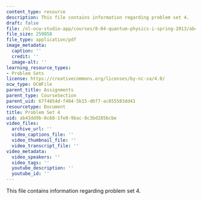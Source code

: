 ```yaml
---
content_type: resource
description: This file contains information regarding problem set 4.
draft: false
file: /ol-ocw-studio-app/courses/8-04-quantum-physics-i-spring-2013/ab43dd9b0c681fe09bac8c3bd285bcbe_MIT8_04S13_ps4.pdf
file_size: 259858
file_type: application/pdf
image_metadata:
  caption: ''
  credit: ''
  image-alt: ''
learning_resource_types:
- Problem Sets
license: https://creativecommons.org/licenses/by-nc-sa/4.0/
ocw_type: OCWFile
parent_title: Assignments
parent_type: CourseSection
parent_uid: 67f4854d-f404-5b15-d6f7-ac855583dd41
resourcetype: Document
title: Problem Set 4
uid: ab43dd9b-0c68-1fe0-9bac-8c3bd285bcbe
video_files:
  archive_url: ''
  video_captions_file: ''
  video_thumbnail_file: ''
  video_transcript_file: ''
video_metadata:
  video_speakers: ''
  video_tags: ''
  youtube_description: ''
  youtube_id: ''
---
```

This file contains information regarding problem set 4.
